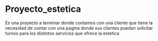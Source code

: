 # Proyecto_estetica

Es una proyecto a terminar donde contamos con una cliente que tiene la necesidad de contar con una pagina donde sus clientes puedan solicitar turnos para los distintos servicios que ofrece la estetica
